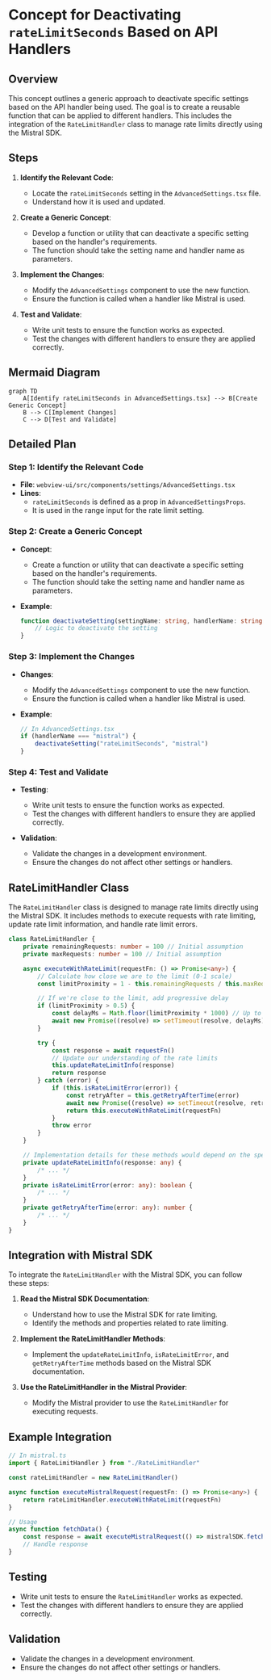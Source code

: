 # Concept for Deactivating `rateLimitSeconds` Based on API Handlers

## Overview

This concept outlines a generic approach to deactivate specific settings based on the API handler being used. The goal is to create a reusable function that can be applied to different handlers. This includes the integration of the `RateLimitHandler` class to manage rate limits directly using the Mistral SDK.

## Steps

1. **Identify the Relevant Code**:

    - Locate the `rateLimitSeconds` setting in the `AdvancedSettings.tsx` file.
    - Understand how it is used and updated.

2. **Create a Generic Concept**:

    - Develop a function or utility that can deactivate a specific setting based on the handler's requirements.
    - The function should take the setting name and handler name as parameters.

3. **Implement the Changes**:

    - Modify the `AdvancedSettings` component to use the new function.
    - Ensure the function is called when a handler like Mistral is used.

4. **Test and Validate**:
    - Write unit tests to ensure the function works as expected.
    - Test the changes with different handlers to ensure they are applied correctly.

## Mermaid Diagram

```mermaid
graph TD
    A[Identify rateLimitSeconds in AdvancedSettings.tsx] --> B[Create Generic Concept]
    B --> C[Implement Changes]
    C --> D[Test and Validate]
```

## Detailed Plan

### Step 1: Identify the Relevant Code

- **File**: `webview-ui/src/components/settings/AdvancedSettings.tsx`
- **Lines**:
    - `rateLimitSeconds` is defined as a prop in `AdvancedSettingsProps`.
    - It is used in the range input for the rate limit setting.

### Step 2: Create a Generic Concept

- **Concept**:

    - Create a function or utility that can deactivate a specific setting based on the handler's requirements.
    - The function should take the setting name and handler name as parameters.

- **Example**:
    ```typescript
    function deactivateSetting(settingName: string, handlerName: string) {
    	// Logic to deactivate the setting
    }
    ```

### Step 3: Implement the Changes

- **Changes**:

    - Modify the `AdvancedSettings` component to use the new function.
    - Ensure the function is called when a handler like Mistral is used.

- **Example**:
    ```typescript
    // In AdvancedSettings.tsx
    if (handlerName === "mistral") {
    	deactivateSetting("rateLimitSeconds", "mistral")
    }
    ```

### Step 4: Test and Validate

- **Testing**:

    - Write unit tests to ensure the function works as expected.
    - Test the changes with different handlers to ensure they are applied correctly.

- **Validation**:
    - Validate the changes in a development environment.
    - Ensure the changes do not affect other settings or handlers.

## RateLimitHandler Class

The `RateLimitHandler` class is designed to manage rate limits directly using the Mistral SDK. It includes methods to execute requests with rate limiting, update rate limit information, and handle rate limit errors.

```typescript
class RateLimitHandler {
	private remainingRequests: number = 100 // Initial assumption
	private maxRequests: number = 100 // Initial assumption

	async executeWithRateLimit(requestFn: () => Promise<any>) {
		// Calculate how close we are to the limit (0-1 scale)
		const limitProximity = 1 - this.remainingRequests / this.maxRequests

		// If we're close to the limit, add progressive delay
		if (limitProximity > 0.5) {
			const delayMs = Math.floor(limitProximity * 1000) // Up to 1 second delay
			await new Promise((resolve) => setTimeout(resolve, delayMs))
		}

		try {
			const response = await requestFn()
			// Update our understanding of the rate limits
			this.updateRateLimitInfo(response)
			return response
		} catch (error) {
			if (this.isRateLimitError(error)) {
				const retryAfter = this.getRetryAfterTime(error)
				await new Promise((resolve) => setTimeout(resolve, retryAfter * 1000))
				return this.executeWithRateLimit(requestFn)
			}
			throw error
		}
	}

	// Implementation details for these methods would depend on the specific SDK
	private updateRateLimitInfo(response: any) {
		/* ... */
	}
	private isRateLimitError(error: any): boolean {
		/* ... */
	}
	private getRetryAfterTime(error: any): number {
		/* ... */
	}
}
```

## Integration with Mistral SDK

To integrate the `RateLimitHandler` with the Mistral SDK, you can follow these steps:

1. **Read the Mistral SDK Documentation**:

    - Understand how to use the Mistral SDK for rate limiting.
    - Identify the methods and properties related to rate limiting.

2. **Implement the RateLimitHandler Methods**:

    - Implement the `updateRateLimitInfo`, `isRateLimitError`, and `getRetryAfterTime` methods based on the Mistral SDK documentation.

3. **Use the RateLimitHandler in the Mistral Provider**:
    - Modify the Mistral provider to use the `RateLimitHandler` for executing requests.

## Example Integration

```typescript
// In mistral.ts
import { RateLimitHandler } from "./RateLimitHandler"

const rateLimitHandler = new RateLimitHandler()

async function executeMistralRequest(requestFn: () => Promise<any>) {
	return rateLimitHandler.executeWithRateLimit(requestFn)
}

// Usage
async function fetchData() {
	const response = await executeMistralRequest(() => mistralSDK.fetchData())
	// Handle response
}
```

## Testing

- Write unit tests to ensure the `RateLimitHandler` works as expected.
- Test the changes with different handlers to ensure they are applied correctly.

## Validation

- Validate the changes in a development environment.
- Ensure the changes do not affect other settings or handlers.
